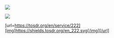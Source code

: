 

[![](https://shields.tosdr.org/en_222.svg)](https://tosdr.org/en/service/222)

<a href="https://tosdr.org/en/service/222">
    <img src="https://shields.tosdr.org/en_222.svg"/>
</a>

[url=https://tosdr.org/en/service/222][img]https://shields.tosdr.org/en_222.svg[/img][/url]

